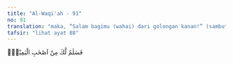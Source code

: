 ```yaml
---
title: "Al-Waqi'ah - 91"
no: 91
translation: "maka, “Salam bagimu (wahai) dari golongan kanan!” (sambut malaikat)."
tafsir: "lihat ayat 88"
---
```


فَسَلٰمٌ لَّكَ مِنْ اَصْحٰبِ الْيَمِيْنِۗ  
